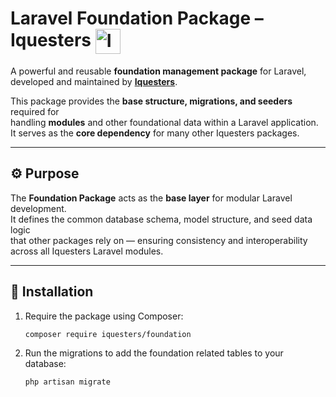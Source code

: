 # Laravel Foundation Package – Iquesters <img src="https://avatars.githubusercontent.com/u/7593318?s=200&v=4" alt="Iquesters Logo" width="40" style="vertical-align: middle;"/>

A powerful and reusable **foundation management package** for Laravel,  
developed and maintained by **[Iquesters](https://github.com/iquesters)**.

This package provides the **base structure, migrations, and seeders** required for  
handling **modules** and other foundational data within a Laravel application.  
It serves as the **core dependency** for many other Iquesters packages.

---

## ⚙️ Purpose

The **Foundation Package** acts as the **base layer** for modular Laravel development.  
It defines the common database schema, model structure, and seed data logic  
that other packages rely on — ensuring consistency and interoperability  
across all Iquesters Laravel modules.

---

## 🚀 Installation

1. Require the package using Composer:

   ```bash
   composer require iquesters/foundation

2. Run the migrations to add the foundation related tables to your database:

   ```bash
   php artisan migrate
   ```

